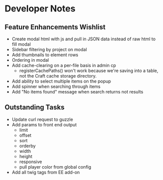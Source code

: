 # Developer Notes

## Feature Enhancements Wishlist

- Create modal html with js and pull in JSON data instead of raw html to fill modal
- Sidebar filtering by project on modal
- Add thumbnails to element rows
- Ordering in modal
- Add cache-clearing on a per-file basis in admin cp
	- registerCachePaths() won't work because we're saving into a table, not the Craft cache storage directory.
- Add ability to select multiple items on the popup
- Add spinner when searching through items
- Add "No items found" message when search returns not results

## Outstanding Tasks

- Update curl request to guzzle
- Add params to front end output
	- limit
	- offset
	- sort
	- orderby
	- width
	- height
	- responsive
	- pull player color from global config
- Add all twig tags from EE add-on